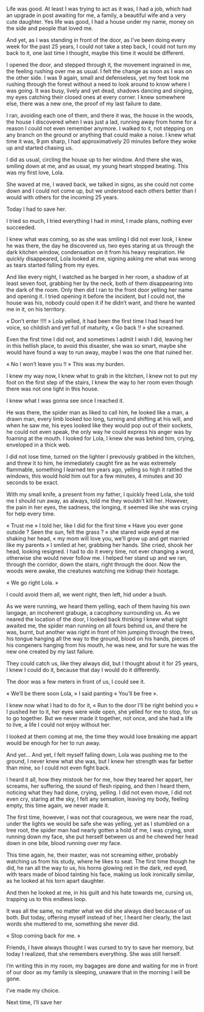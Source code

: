 Life was good. At least I was trying to act as it was, I had a job, which had an upgrade in post awaiting for me, a family, a beautiful wife and a very cute daughter. Yes life was good, I had a house under my name, money on the side and people that loved me.

And yet, as I was standing in front of the door, as I’ve been doing every week for the past 25 years, I could not take a step back, I could not turn my back to it, one last time I thought, maybe this time it would be different. 

I opened the door, and stepped through it, the movement ingrained in me, the feeling rushing over me as usual. I felt the change as soon as I was on the other side. I was 9 again, small and defenseless, yet my feet took me rushing through the forest without a need to look around to know where I was going. It was busy, lively and yet dead, shadows dancing and singing, my eyes catching their closed ones at every corner. I knew somewhere else, there was a new one, the proof of my last failure to date.

I ran, avoiding each one of them, and there it was, the house in the woods, the house I discovered when I was just a lad, running away from home for a reason I could not even remember anymore. I walked to it, not stepping on any branch on the ground or anything that could make a noise. I knew what time it was, 9 pm sharp, I had approximatively 20 minutes before they woke up and started chasing us. 

I did as usual, circling the house up to her window. And there she was, smiling down at me, and as usual, my young heart stopped beating. This was my first love, Lola. 

She waved at me, I waved back, we talked in signs, as she could not come down and I could not come up, but we understood each others better than I would with others for the incoming 25 years. 

Today I had to save her. 

I tried so much, I tried everything I had in mind, I made plans, nothing ever succeeded. 

I knew what was coming, so as she was smiling I did not ever look, I knew he was there, the day he discovered us, two eyes staring at us through the dark kitchen window, condensation on it from his heavy respiration. He quickly disappeared, Lola looked at me, signing asking me what was wrong as tears started falling from my eyes. 

And like every night, I watched as he barged in her room, a shadow of at least seven foot, grabbing her by the neck, both of them disappearing into the dark of the room. Only then did I ran to the front door yelling her name and opening it. I tried opening it before the incident, but I could not, the house was his, nobody could open it if he didn’t want, and there he wanted me in it, on his territory. 

« Don’t enter !!!! » Lola yelled, it had been the first time I had heard her voice, so childish and yet full of maturity, « Go back !! » she screamed. 

Even the first time I did not, and sometimes I admit I wish I did, leaving her in this hellish place, to avoid this disaster, she was so smart, maybe she would have found a way to run away, maybe I was the one that ruined her.

« No I won’t leave you !! » This was my burden. 

I knew my way now, I knew what to grab in the kitchen, I knew not to put my foot on the first step of the stairs, I knew the way to her room even though there was not one light in this house. 

I knew what I was gonna see once I reached it. 

He was there, the spider man as liked to call him, he looked like a man, a drawn man, every limb looked too long, turning and shifting at his will, and when he saw me, his eyes looked like they would pop out of their sockets, he could not even speak, the only way he could express his anger was by foaming at the mouth. I looked for Lola, I knew she was behind him, crying, enveloped in a thick web. 

I did not lose time, turned on the lighter I previously grabbed in the kitchen, and threw it to him, he immediately caught fire as he was extremely flammable, something I learned ten years ago, yelling so high it rattled the windows, this would hold him out for a few minutes, 4 minutes and 30 seconds to be exact. 

With my small knife, a present from my father, I quickly freed Lola, she told me I should run away, as always, told me they wouldn’t kill her. However, the pain in her eyes, the sadness, the longing, it seemed like she was crying for help every time. 

« Trust me » I told her, like I did for the first time « Have you ever gone outside ? Seen the sun, felt the grass ? » she stared wide eyed at me shaking her head, « my mom will love you, we’ll grow up and get married like my parents » I smiled at her, grabbing her hands. She cried, shook her head, looking resigned. I had to do it every time, not ever changing a word, otherwise she would never follow me. I helped her stand up and we ran, through the corridor, down the stairs, right through the door. Now the woods were awake, the creatures watching me kidnap their hostage. 

« We go right Lola. » 

I could avoid them all, we went right, then left, hid under a bush.

As we were running, we heard them yelling, each of them having his own langage, an incoherent grabuge, a cacophony surrounding us. As we neared the location of the door, I looked back thinking I knew what sight awaited me, the spider man running on all fours behind us, and there he was, burnt, but another was right in front of him jumping through the trees, his tongue hanging all the way to the ground, blood on his hands, pieces of his congeners hanging from his mouth, he was new, and for sure he was the new one created by my last failure. 

They could catch us, like they always did, but I thought about it for 25 years, I knew I could do it, because that day I would do it differently.  

The door was a few meters in front of us, I could see it. 

« We’ll be there soon Lola, » I said panting « You’ll be free ».

I knew now what I had to do for it, « Run to the door I’ll be right behind you » I pushed her to it, her eyes were wide open, she yelled for me to stop, for us to go together. But we never made it together, not once, and she had a life to live, a life I could not enjoy without her. 

I looked at them coming at me, the time they would lose breaking me appart would be enough for her to run away. 

And yet… And yet, I felt myself falling down, Lola was pushing me to the ground, I never knew what she was, but I knew her strength was far better than mine, so I could not even fight back. 

I heard it all, how they mistook her for me, how they teared her appart, her screams, her suffering, the sound of flesh ripping, and then I heard them, noticing what they had done, crying, yelling. I did not even move, I did not even cry, staring at the sky, I felt any sensation, leaving my body, feeling empty, this time again, we never made it. 

The first time, however, I was not that courageous, we were near the road, under the lights we would be safe she was yelling, yet as I stumbled on a tree root, the spider man had nearly gotten a hold of me, I was crying, snot running down my face, she put herself between us and he chewed her head down in one bite, blood running over my face.  

This time again, he, their master, was not screaming either, probably watching us from his study, where he likes to seat. The first time though he did, he ran all the way to us, his horns glowing red in the dark, red eyed, with tears made of blood tainting his face, making us look ironically similar, as he looked at his torn apart daughter. 

And then he looked at me, in his guilt and his hate towards me, cursing us, trapping us to this endless loop.

It was all the same, no matter what we did she always died because of us both. But today, offering myself instead of her, I heard her clearly, the last words she muttered to me, something she never did. 

« Stop coming back for me. »

Friends, I have always thought I was cursed to try to save her memory, but today I realized, that she remembers everything. She was still herself. 

I’m writing this in my room, my bagages are done and waiting for me in front of our door as my family is sleeping, unaware that in the morning I will be gone. 

I’ve made my choice.

Next time, I’ll save her
